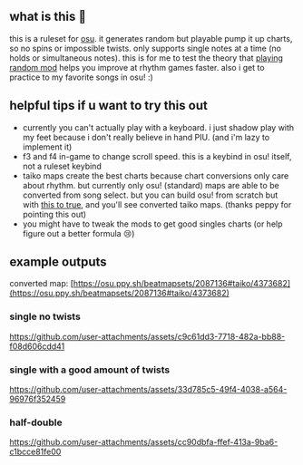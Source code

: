 ## what is this 🤔

this is a ruleset for [osu](https://github.com/ppy/osu). it generates random but playable pump it up charts, so no spins or impossible twists. only supports single notes at a time (no holds or simultaneous notes).
this is for me to test the theory that [playing random mod](https://iidx.org/intermediate/tips#justification-for-always-using-random) helps you improve at rhythm games faster. also i get to practice to my favorite songs in osu! :)

## helpful tips if u want to try this out

- currently you can't actually play with a keyboard. i just shadow play with my feet because i don't really believe in hand PIU. (and i'm lazy to implement it)
- f3 and f4 in-game to change scroll speed. this is a keybind in osu! itself, not a ruleset keybind
- taiko maps create the best charts because chart conversions only care about rhythm. but currently only osu! (standard) maps are able to be converted from song select. but you can build osu! from scratch but with [this to true](https://github.com/ppy/osu/blob/9fd6449fd8b7c8b7a9019d1d3a25cb46a5b5562c/osu.Game/Screens/Select/Carousel/CarouselBeatmap.cs#L34), and you'll see converted taiko maps. (thanks peppy for pointing this out)
- you might have to tweak the mods to get good singles charts (or help figure out a better formula 😢)

## example outputs

converted map: [https://osu.ppy.sh/beatmapsets/2087136#taiko/4373682](https://osu.ppy.sh/beatmapsets/2087136#taiko/4373682)

### single no twists 

https://github.com/user-attachments/assets/c9c61dd3-7718-482a-bb88-f08d606cdd41

### single with a good amount of twists

https://github.com/user-attachments/assets/33d785c5-49f4-4038-a564-96976f352459

### half-double

https://github.com/user-attachments/assets/cc90dbfa-ffef-413a-9ba6-c1bcce81fe00
